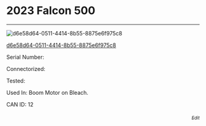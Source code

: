 # **2023 Falcon 500**
---

![d6e58d64-0511-4414-8b55-8875e6f975c8](https://mcquaidrobotics.github.io/inv/images/d6e58d64-0511-4414-8b55-8875e6f975c8.png)

[d6e58d64-0511-4414-8b55-8875e6f975c8](https://mcquaidrobotics.github.io/inv/images/labels/lb-d6e58d64-0511-4414-8b55-8875e6f975c8.png)

Serial Number: 

Connectorized: 

Tested: 

Used In: Boom Motor on Bleach. 

CAN ID: 12


###### [<div style="text-align: right"><sub>Edit</sub></div>](https://github.com/McQuaidRobotics/inv/blob/main/guids/d6e58d64-0511-4414-8b55-8875e6f975c8.md)

